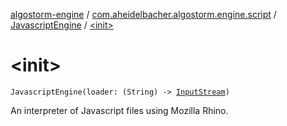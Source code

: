 [algostorm-engine](../../index.md) / [com.aheidelbacher.algostorm.engine.script](../index.md) / [JavascriptEngine](index.md) / [&lt;init&gt;](.)

# &lt;init&gt;

`JavascriptEngine(loader: (String) -> `[`InputStream`](http://docs.oracle.com/javase/6/docs/api/java/io/InputStream.html)`)`

An interpreter of Javascript files using Mozilla Rhino.

